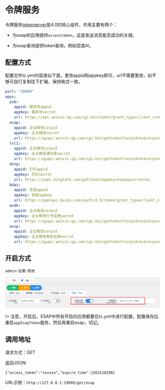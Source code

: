 # 令牌服务

令牌服务<a href="./build/tokenserver.zip" download target="_blank">tokenserver</a>是4.0的核心组件，作用主要有两个：

* 为esap的应用提供`accesstoken`，这是发送消息能否成功的关键。

* 为esap查询提供token查询，例如百度AI。

## 配置方式

配置文件tc.yml内容类似下面，更改appid和appkey即可，url不需要更改，如不够可自行复制往下扩展，保持格式一致。

```yml
port: "19999"
apps:
  pub:
    appid: 服务号appid
    appkey: 服务号secret
    url: https://api.weixin.qq.com/cgi-bin/token?grant_type=client_credential&appid=%v&secret=%v
  esap:
    appid: 企业微信corpid
    appkey: 企业微信secret
    url: https://qyapi.weixin.qq.com/cgi-bin/gettoken?corpid=%v&corpsecret=%v
  txl1:
    appid: 企业微信corpid
    appkey: 企业微信通讯录secret
    url: https://qyapi.weixin.qq.com/cgi-bin/gettoken?corpid=%v&corpsecret=%v
  ding:
    appid: 钉钉appid
    appkey: 钉钉secret
    url: https://oapi.dingtalk.com/gettoken?appkey=%v&appsecret=%v
  bdai:
    appid: 百度appid
    appkey: 百度appkey
    url: https://openapi.baidu.com/oauth/2.0/token?grant_type=client_credentials&client_id=%v&client_secret=%v
  wxdk:
    appid: 企业微信corpid
    appkey: 企业微信打卡应用secret
    url: https://qyapi.weixin.qq.com/cgi-bin/gettoken?corpid=%v&corpsecret=%v
  wxsp:
    appid: 企业微信corpid
    appkey: 企业微信审批应用secret
    url: https://qyapi.weixin.qq.com/cgi-bin/gettoken?corpid=%v&corpsecret=%v
```

## 开启方式

`admin`-`设置`-`其他`

![](./img/token.png)

!> 注意，开启后，ESAP中所有开启的应用都要在tc.yml中进行配置，配置保存后重启`appEsapToken`服务，然后再重启esap，切记。

## 调用地址

请求方式：GET

返回JSON:

```
{"access_token":"xxxxxx","expire_time":1563118298}
```

URL示例：`http://127.0.0.1:19999/get/esap`
